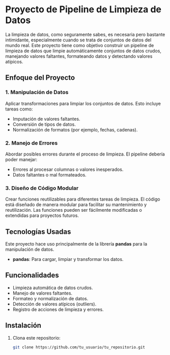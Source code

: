 # Proyecto de Pipeline de Limpieza de Datos

La limpieza de datos, como seguramente sabes, es necesaria pero bastante intimidante, especialmente cuando se trata de conjuntos de datos del mundo real. Este proyecto tiene como objetivo construir un pipeline de limpieza de datos que limpie automáticamente conjuntos de datos crudos, manejando valores faltantes, formateando datos y detectando valores atípicos.

## Enfoque del Proyecto

### 1. **Manipulación de Datos**
   Aplicar transformaciones para limpiar los conjuntos de datos. Esto incluye tareas como:
   - Imputación de valores faltantes.
   - Conversión de tipos de datos.
   - Normalización de formatos (por ejemplo, fechas, cadenas).

### 2. **Manejo de Errores**
   Abordar posibles errores durante el proceso de limpieza. El pipeline debería poder manejar:
   - Errores al procesar columnas o valores inesperados.
   - Datos faltantes o mal formateados.

### 3. **Diseño de Código Modular**
   Crear funciones reutilizables para diferentes tareas de limpieza. El código está diseñado de manera modular para facilitar su mantenimiento y reutilización. Las funciones pueden ser fácilmente modificadas o extendidas para proyectos futuros.

## Tecnologías Usadas
Este proyecto hace uso principalmente de la librería **pandas** para la manipulación de datos.

- **pandas**: Para cargar, limpiar y transformar los datos.

## Funcionalidades

- Limpieza automática de datos crudos.
- Manejo de valores faltantes.
- Formateo y normalización de datos.
- Detección de valores atípicos (outliers).
- Registro de acciones de limpieza y errores.

## Instalación

1. Clona este repositorio:
   ```bash
   git clone https://github.com/tu_usuario/tu_repositorio.git

